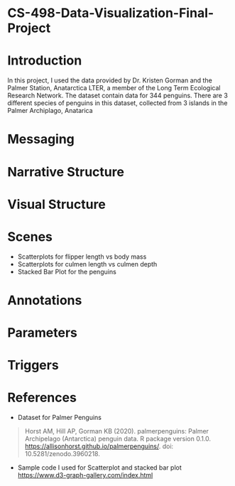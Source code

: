 # CS-498-Data-Visualization-Final-Project
# Introduction 
In this project, I used the data provided by Dr. Kristen Gorman and the Palmer Station, Anatarctica LTER, a member of the Long Term Ecological Research Network. The dataset contain data for 344 penguins. There are 3 different species of penguins in this dataset, collected from 3 islands in the Palmer Archiplago, Anatarica
# Messaging 
# Narrative Structure 
# Visual Structure
# Scenes 
- Scatterplots for flipper length vs body mass
- Scatterplots for culmen length vs culmen depth 
- Stacked Bar Plot for the penguins 
# Annotations 
# Parameters 
# Triggers 
# References
- Dataset for Palmer Penguins
> Horst AM, Hill AP, Gorman KB (2020). palmerpenguins: Palmer Archipelago (Antarctica) 
> penguin data. R package version 0.1.0. 
> https://allisonhorst.github.io/palmerpenguins/. doi: 10.5281/zenodo.3960218.
- Sample code I used for Scatterplot and stacked bar plot 
https://www.d3-graph-gallery.com/index.html
